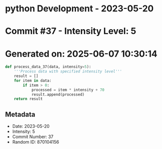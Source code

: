﻿# python Development - 2023-05-20
# Commit #37 - Intensity Level: 5
# Generated on: 2025-06-07 10:30:14
```python
def process_data_37(data, intensity=5):
    '''Process data with specified intensity level'''
    result = []
    for item in data:
        if item > 0:
            processed = item * intensity + 70
            result.append(processed)
    return result
```
## Metadata
- Date: 2023-05-20
- Intensity: 5
- Commit Number: 37
- Random ID: 870104156
